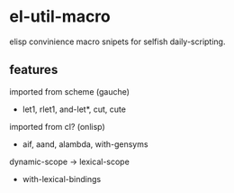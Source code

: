 el-util-macro
=============

elisp convinience macro snipets for selfish daily-scripting.

features
--------

imported from scheme (gauche)

- let1, rlet1, and-let*, cut, cute

imported from cl? (onlisp)

- aif, aand, alambda, with-gensyms

dynamic-scope -> lexical-scope

- with-lexical-bindings
